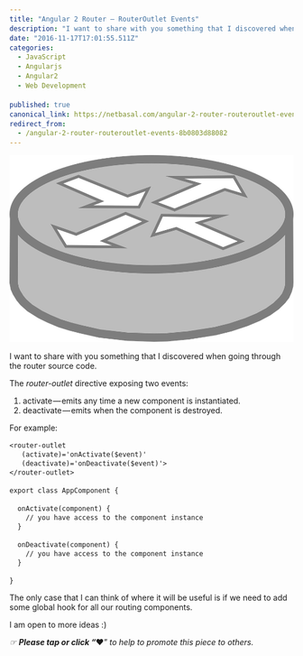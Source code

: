```yaml
---
title: "Angular 2 Router — RouterOutlet Events"
description: "I want to share with you something that I discovered when going through the router source code. “Angular 2 Router — RouterOutlet Events” is published by Netanel Basal in Netanel Basal"
date: "2016-11-17T17:01:55.511Z"
categories: 
  - JavaScript
  - Angularjs
  - Angular2
  - Web Development

published: true
canonical_link: https://netbasal.com/angular-2-router-routeroutlet-events-8b0803d88082
redirect_from:
  - /angular-2-router-routeroutlet-events-8b0803d88082
---
```


![](./asset-1.png)

I want to share with you something that I discovered when going through the router source code.

The _router-outlet_ directive exposing two events:

1.  activate — emits any time a new component is instantiated.
2.  deactivate — emits when the component is destroyed.

For example:

```
<router-outlet
   (activate)='onActivate($event)'
   (deactivate)='onDeactivate($event)'>
</router-outlet>

export class AppComponent {

  onActivate(component) {
    // you have access to the component instance
  }

  onDeactivate(component) {
    // you have access to the component instance
  }

}
```

The only case that I can think of where it will be useful is if we need to add some global hook for all our routing components.

I am open to more ideas :)

_☞_ **_Please tap or click “︎_**❤” _to help to promote this piece to others._
